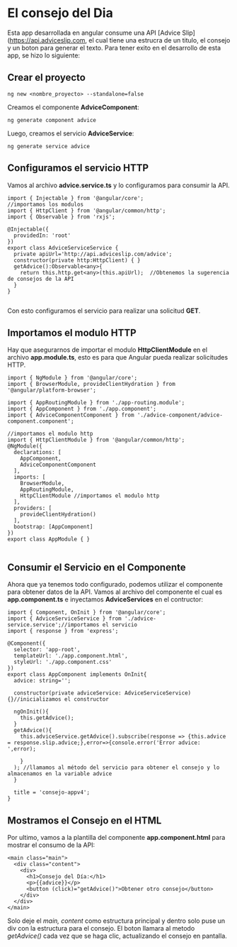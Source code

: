 # El consejo del Dia
Esta app desarrollada en angular consume una API [Advice Slip](https://api.adviceslip.com, el cual tiene una estrucra de un titulo, el consejo y un boton para generar el texto.
Para tener exito en el desarrollo de esta app, se hizo lo siguiente:
## Crear el proyecto
```
ng new <nombre_proyecto> --standalone=false
```
Creamos el componente **AdviceComponent**:
```
ng generate component advice
```
Luego, creamos el servicio **AdviceService**:
```
ng generate service advice
```
## Configuramos el servicio HTTP
Vamos al archivo **advice.service.ts** y lo configuramos para consumir la API.
```
import { Injectable } from '@angular/core';
//importamos los modulos
import { HttpClient } from '@angular/common/http';
import { Observable } from 'rxjs';

@Injectable({
  providedIn: 'root'
})
export class AdviceServiceService {
  private apiUrl='http://api.adviceslip.com/advice';
  constructor(private http:HttpClient) { }
  getAdvice():Observable<any>{
    return this.http.get<any>(this.apiUrl);  //Obtenemos la sugerencia de consejos de la API
  }
}


```
Con esto configuramos el servicio para realizar una solicitud **GET**.

## Importamos el modulo HTTP
Hay que asegurarnos de importar el modulo **HttpClientModule** en el archivo **app.module.ts**, esto es para que Angular pueda realizar solicitudes HTTP.
```
import { NgModule } from '@angular/core';
import { BrowserModule, provideClientHydration } from '@angular/platform-browser';

import { AppRoutingModule } from './app-routing.module';
import { AppComponent } from './app.component';
import { AdviceComponentComponent } from './advice-component/advice-component.component';

//importamos el modulo http
import { HttpClientModule } from '@angular/common/http';
@NgModule({
  declarations: [
    AppComponent,
    AdviceComponentComponent
  ],
  imports: [
    BrowserModule,
    AppRoutingModule,
    HttpClientModule //importamos el modulo http
  ],
  providers: [
    provideClientHydration()
  ],
  bootstrap: [AppComponent]
})
export class AppModule { }


```
## Consumir el Servicio en el Componente
Ahora que ya tenemos todo configurado, podemos utilizar el componente para obtener datos de la API. Vamos al archivo del componente el cual es **app.component.ts** e inyectamos **AdviceServices** en el contructor:
```
import { Component, OnInit } from '@angular/core';
import { AdviceServiceService } from './advice-service.service';//importamos el servicio
import { response } from 'express';

@Component({
  selector: 'app-root',
  templateUrl: './app.component.html',
  styleUrl: './app.component.css'
})
export class AppComponent implements OnInit{
  advice: string='';
  
  constructor(private adviceService: AdviceServiceService){}//inicializamos el constructor

  ngOnInit(){
    this.getAdvice();
  }
  getAdvice(){
    this.adviceService.getAdvice().subscribe(response => {this.advice = response.slip.advice;},error=>{console.error('Error advice: ',error);
      
    }
  ); //llamamos al método del servicio para obtener el consejo y lo almacenamos en la variable advice
  }

  title = 'consejo-appv4';
}
```
## Mostramos el Consejo en el HTML
Por ultimo, vamos a la plantilla del componente **app.component.html** para mostrar el consumo de la API:
```
<main class="main">
  <div class="content">
    <div>
      <h1>Consejo del Día:</h1>
      <p>{{advice}}</p>
      <button (click)="getAdvice()">Obtener otro consejo</button>
    </div>
  </div>
</main>
```
Solo deje el *main, content* como estructura principal y dentro solo puse un div con la estructura para el consejo. El boton llamara al metodo *getAdvice()* cada vez que se haga clic, actualizando el consejo en pantalla.
